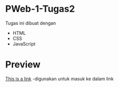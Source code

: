 # PWeb-1-Tugas2
Tugas ini dibuat dengan
- HTML
- CSS
- JavaScript
  
# Preview
<a href="https://www.w3schools.com">This is a link</a>
-digunakan untuk masuk ke dalam link
